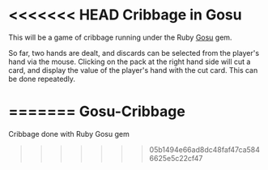 <<<<<<< HEAD
Cribbage in Gosu
================

This will be a game of cribbage running under the Ruby 
[Gosu](http:http://www.libgosu.org/) gem.

So far, two hands are dealt, and discards can be selected from the player's hand
via the mouse. Clicking on the pack at the right hand side will cut a card, and 
display the value of the player's hand with the cut card. This can be done 
repeatedly.

=======
Gosu-Cribbage
=============

Cribbage done with Ruby Gosu gem
>>>>>>> 05b1494e66ad8dc48faf47ca5846625e5c22cf47
